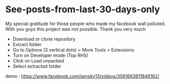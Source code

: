 # See-posts-from-last-30-days-only
My special gratitude for those people who made my facebook wall polluted. With you guys this project was not possible. Thank you very much
- Download or clone repository
- Extract folder
- Go to Options (3 vertical dots) > More Tools > Extensions 
- Turn on Developer mode (Top RHS)
- Click on Load unpacked
- Select extracted folder

demo : https://www.facebook.com/iamsky13/videos/3081663811846162/
